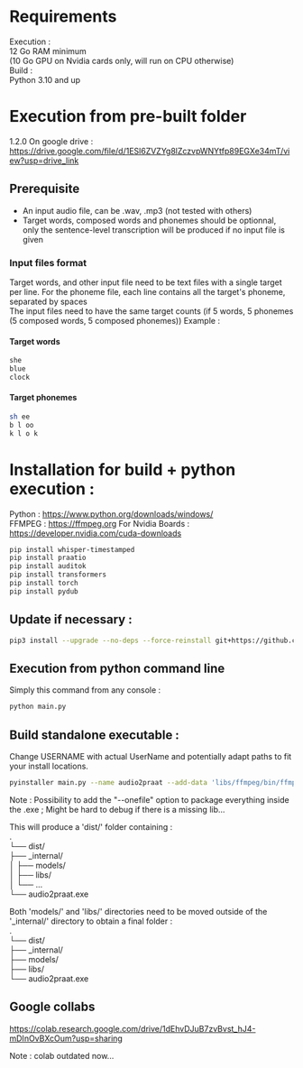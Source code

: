 # Requirements
Execution :  
12 Go RAM minimum  
(10 Go GPU on Nvidia cards only, will run on CPU otherwise)  
Build :  
Python 3.10 and up  

# Execution from pre-built folder  
1.2.0 On google drive : https://drive.google.com/file/d/1ESl6ZVZYg8lZczvpWNYtfp89EGXe34mT/view?usp=drive_link  
## Prerequisite
- An input audio file, can be .wav, .mp3 (not tested with others)  
- Target words, composed words and phonemes should be optionnal, only the sentence-level transcription will be produced if no input file is given  

### Input files format
Target words, and other input file need to be text files with a single target per line. For the phoneme file, each line contains all the target's phoneme, separated by spaces    
The input files need to have the same target counts (if 5 words, 5 phonemes (5 composed words, 5 composed phonemes)) Example :  
#### Target words
```bash
she
blue
clock
```
#### Target phonemes
```bash
sh ee
b l oo
k l o k
```


# Installation for build + python execution :  
Python : https://www.python.org/downloads/windows/  
FFMPEG : https://ffmpeg.org
For Nvidia Boards : https://developer.nvidia.com/cuda-downloads  

```bash
pip install whisper-timestamped
pip install praatio
pip install auditok
pip install transformers
pip install torch
pip install pydub
```

## Update if necessary : 
```bash
pip3 install --upgrade --no-deps --force-reinstall git+https://github.com/linto-ai/whisper-timestamped
```

## Execution from python command line

Simply this command from any console :  
```bash
python main.py
```

## Build standalone executable :
Change USERNAME with actual UserName and potentially adapt paths to fit your install locations.  
```bash
pyinstaller main.py --name audio2praat --add-data 'libs/ffmpeg/bin/ffmpeg.exe;libs/ffmpeg/bin' --add-data 'C:/Users/USERNAME/.cache/whisper/large-v3.pt;models' --add-data 'C:/Users/USERNAME/AppData/Local/Programs/Python/Python312/Lib/site-packages/whisper/assets;whisper/assets'
```

Note : Possibility to add the "--onefile" option to package everything inside the .exe ; Might be hard to debug if there is a missing lib...  
  
This will produce a 'dist/' folder containing :  
.  
└── dist/  
    ├── _internal/  
    │   ├── models/  
    │   ├── libs/  
    │   └── ...  
    └── audio2praat.exe  
  
Both 'models/' and 'libs/' directories need to be moved outside of the '_internal/' directory to obtain a final folder :  
.  
└── dist/  
    ├── _internal/  
    ├── models/  
    ├── libs/  
    └── audio2praat.exe 

## Google collabs
https://colab.research.google.com/drive/1dEhvDJuB7zvBvst_hJ4-mDInOvBXcOum?usp=sharing  
  
Note : colab outdated now...
